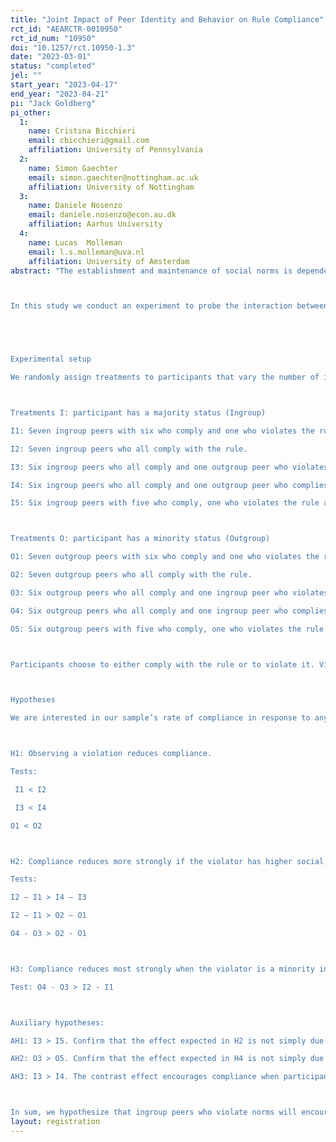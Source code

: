 ```yaml
---
title: "Joint Impact of Peer Identity and Behavior on Rule Compliance"
rct_id: "AEARCTR-0010950"
rct_id_num: "10950"
doi: "10.1257/rct.10950-1.3"
date: "2023-03-01"
status: "completed"
jel: ""
start_year: "2023-04-17"
end_year: "2023-04-21"
pi: "Jack Goldberg"
pi_other:
  1:
    name: Cristina Bicchieri
    email: cbicchieri@gmail.com
    affiliation: University of Pennsylvania
  2:
    name: Simon Gaechter
    email: simon.gaechter@nottingham.ac.uk
    affiliation: University of Nottingham
  3:
    name: Daniele Nosenzo
    email: daniele.nosenzo@econ.au.dk
    affiliation: Aarhus University
  4:
    name: Lucas  Molleman
    email: l.s.molleman@uva.nl
    affiliation: University of Amsterdam
abstract: "The establishment and maintenance of social norms is dependent on the behaviors of one’s reference network. By definition, social norms are behaviors that individuals conform to on the condition that most people in their network conform to the same behavior and also expect the individual to conform to that behavior. The belief that others conform to a behavior, known as empirical expectations, is largely dependent on witnessing that behavior in practice. Therefore, witnessing social norm violation should encourage more social norm violation since the empirical expectation for norm compliance has been reduced. Yet, not all peers in a reference network are equal. Those with lower social distance, or ingroup members, should play a more significant role in shaping one’s willingness to comply with a social norm, both positively and negatively. 

In this study we conduct an experiment to probe the interaction between group identity and peer behavior. Social distance is established by having participants identify what they see in a well-known optical illusion (“the dress”), with those who perceive the image the same way being classified into the same peer group. Participants are tasked with either complying with a rule and suffering a financial loss, or violating the rule to earn more money, but only after they witness the behaviors of previous participants. In particular, we look at how group identification may create contrast effects that do not exist in homogeneous groups in case of simple rules. A contrast effect happens when some observed negative behavior focuses subjects on a rule that prescribes the opposite behavior, inducing higher compliance rates when this negative behavior is displayed by an outgroup member than by an ingroup member. 


Experimental setup
We randomly assign treatments to participants that vary the number of ingroup/outgroup peers as well as number of rule violators and compliers that they witness. More specifically, we will run treatments with 7 peers, varying the number of violators (0 or 1) and their group identity (ingroup or outgroup). We study the role of minority status in rule compliance, looking for contrast effects. The treatments are herein defined as: 

Treatments I: participant has a majority status (Ingroup)
I1: Seven ingroup peers with six who comply and one who violates the rule. 
I2: Seven ingroup peers who all comply with the rule. 
I3: Six ingroup peers who all comply and one outgroup peer who violates the rule. 
I4: Six ingroup peers who all comply and one outgroup peer who complies with the rule. 
I5: Six ingroup peers with five who comply, one who violates the rule and one outgroup peer who complies with the rule. 

Treatments O: participant has a minority status (Outgroup)
O1: Seven outgroup peers with six who comply and one who violates the rule. 
O2: Seven outgroup peers who all comply with the rule. 
O3: Six outgroup peers who all comply and one ingroup peer who violates the rule. 
O4: Six outgroup peers who all comply and one ingroup peer who complies with the rule. 
O5: Six outgroup peers with five who comply, one who violates the rule and one ingroup peer who complies with the rule. 

Participants choose to either comply with the rule or to violate it. Violating the rule always leads to higher monetary payoffs. This means that our outcome variable is binary (0=violate; 1=comply with the rule). 

Hypotheses
We are interested in our sample’s rate of compliance in response to any of the ten treatments. In what follows, we clarify our main hypotheses in terms of rates of compliance in response to the treatments defined above: 

H1: Observing a violation reduces compliance.
Tests: 
 I1 < I2 
 I3 < I4
O1 < O2

H2: Compliance reduces more strongly if the violator has higher social proximity (‘ingroup’) 
Tests: 
I2 – I1 > I4 – I3
I2 – I1 > O2 – O1
O4 - O3 > O2 - O1

H3: Compliance reduces most strongly when the violator is a minority ingroup. 
Test: O4 - O3 > I2 - I1

Auxiliary hypotheses: 
AH1: I3 > I5. Confirm that the effect expected in H2 is not simply due to a change in the group identity composition but is specific to the “contrast effect” 
AH2: O3 > O5. Confirm that the effect expected in H4 is not simply due to a change in the group identity composition. 
AH3: I3 > I4. The contrast effect encourages compliance when participants view an outgroup violator. 

In sum, we hypothesize that ingroup peers who violate norms will encourage more norm violation than outgroup norm violators will, and ingroup peers who comply will encourage more participant compliance than outgroup compliance will. "
layout: registration
---
```


